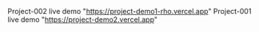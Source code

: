 

Project-002 live demo "https://project-demo1-rho.vercel.app"
Project-001 live demo "https://project-demo2.vercel.app"
